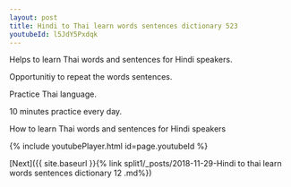 ```yaml
---
layout: post
title: Hindi to Thai learn words sentences dictionary 523 
youtubeId: l5JdY5Pxdqk
---
```

 
 
Helps to learn Thai words and sentences for Hindi speakers.

Opportunitiy to repeat the words sentences. 

Practice Thai language. 
 
10 minutes practice every day. 
 
How to learn Thai words and sentences for Hindi speakers 
 
{% include youtubePlayer.html id=page.youtubeId %}
 
 
[Next]({{ site.baseurl }}{% link  split1/_posts/2018-11-29-Hindi to thai learn words sentences dictionary 12 .md%})
 
